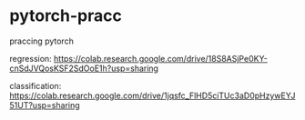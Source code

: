 # pytorch-pracc
praccing pytorch

regression: https://colab.research.google.com/drive/18S8ASjPe0KY-cnSdJVQosKSF2SdOoE1h?usp=sharing

classification: https://colab.research.google.com/drive/1jqsfc_FlHD5ciTUc3aD0pHzywEYJ51UT?usp=sharing

